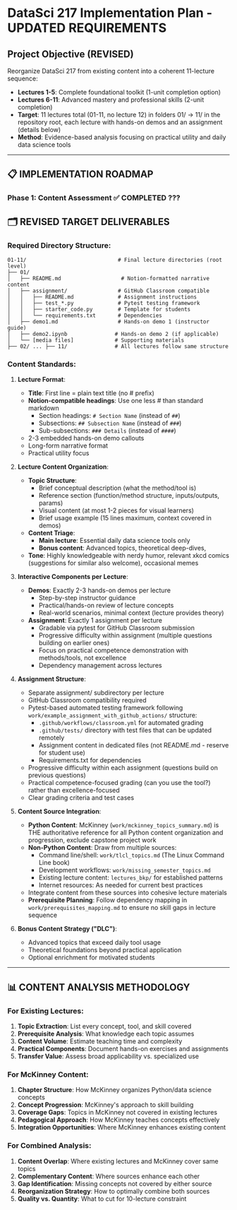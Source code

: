 # DataSci 217 Implementation Plan - UPDATED REQUIREMENTS

## Project Objective (REVISED)
Reorganize DataSci 217 from existing content into a coherent 11-lecture sequence:
- **Lectures 1-5**: Complete foundational toolkit (1-unit completion option)  
- **Lectures 6-11**: Advanced mastery and professional skills (2-unit completion)
- **Target**: 11 lectures total (01-11, no lecture 12) in folders 01/ -> 11/ in the repository root, each lecture with hands-on demos and an assignment (details below)
- **Method**: Evidence-based analysis focusing on practical utility and daily data science tools

---

## 📋 **IMPLEMENTATION ROADMAP**

### **Phase 1: Content Assessment** ✅ COMPLETED ???

## 🗂️ **REVISED TARGET DELIVERABLES**

### **Required Directory Structure**:
```
01-11/                             # Final lecture directories (root level)
├── 01/
│   ├── README.md                   # Notion-formatted narrative content
│   ├── assignment/                # GitHub Classroom compatible
│   │   ├── README.md              # Assignment instructions
│   │   ├── test_*.py              # Pytest testing framework  
│   │   ├── starter_code.py        # Template for students
│   │   └── requirements.txt       # Dependencies
│   ├── demo1.md                   # Hands-on demo 1 (instructor guide)
│   ├── demo2.ipynb               # Hands-on demo 2 (if applicable)
│   └── [media files]             # Supporting materials
├── 02/ ... ├── 11/               # All lectures follow same structure
```

### **Content Standards**:

1. **Lecture Format**:
   - **Title**: First line = plain text title (no # prefix)
   - **Notion-compatible headings**: Use one less # than standard markdown
     * Section headings: `# Section Name` (instead of `##`)
     * Subsections: `## Subsection Name` (instead of `###`)
     * Sub-subsections: `### Details` (instead of `####`)
   - 2-3 embedded hands-on demo callouts
   - Long-form narrative format
   - Practical utility focus

2. **Lecture Content Organization**:
   - **Topic Structure**:
     * Brief conceptual description (what the method/tool is)
     * Reference section (function/method structure, inputs/outputs, params)
     * Visual content (at most 1-2 pieces for visual learners)
     * Brief usage example (15 lines maximum, context covered in demos)
   - **Content Triage**:
     * **Main lecture**: Essential daily data science tools only
     * **Bonus content**: Advanced topics, theoretical deep-dives, 
   - **Tone**: Highly knowledgeable with nerdy humor, relevant xkcd comics (suggestions for similar also welcome), occasional memes

3. **Interactive Components per Lecture**:
   - **Demos**: Exactly 2-3 hands-on demos per lecture
     * Step-by-step instructor guidance
     * Practical/hands-on review of lecture concepts
     * Real-world scenarios, minimal context (lecture provides theory)
   - **Assignment**: Exactly 1 assignment per lecture
     * Gradable via pytest for GitHub Classroom submission
     * Progressive difficulty within assignment (multiple questions building on earlier ones)
     * Focus on practical competence demonstration with methods/tools, not excellence
     * Dependency management across lectures

4. **Assignment Structure**:
   - Separate assignment/ subdirectory per lecture
   - GitHub Classroom compatibility required
   - Pytest-based automated testing framework following `work/example_assignment_with_github_actions/` structure:
     * `.github/workflows/classroom.yml` for automated grading
     * `.github/tests/` directory with test files that can be updated remotely
     * Assignment content in dedicated files (not README.md - reserve for student use)
     * Requirements.txt for dependencies
   - Progressive difficulty within each assignment (questions build on previous questions)
   - Practical competence-focused grading (can you use the tool?) rather than excellence-focused
   - Clear grading criteria and test cases

5. **Content Source Integration**:
   - **Python Content**: McKinney (`work/mckinney_topics_summary.md`) is THE authoritative reference for all Python content organization and progression, exclude capstone project work
   - **Non-Python Content**: Draw from multiple sources:
     * Command line/shell: `work/tlcl_topics.md` (The Linux Command Line book)
     * Development workflows: `work/missing_semester_topics.md`
     * Existing lecture content: `lectures_bkp/` for established patterns
     * Internet resources: As needed for current best practices
   - Integrate content from these sources into cohesive lecture materials
   - **Prerequisite Planning**: Follow dependency mapping in `work/prerequisites_mapping.md` to ensure no skill gaps in lecture sequence

6. **Bonus Content Strategy ("DLC")**:
   - Advanced topics that exceed daily tool usage
   - Theoretical foundations beyond practical application
   - Optional enrichment for motivated students

---

## 📊 **CONTENT ANALYSIS METHODOLOGY**

### **For Existing Lectures**:
1. **Topic Extraction**: List every concept, tool, and skill covered
2. **Prerequisite Analysis**: What knowledge each topic assumes
3. **Content Volume**: Estimate teaching time and complexity
4. **Practical Components**: Document hands-on exercises and assignments
5. **Transfer Value**: Assess broad applicability vs. specialized use

### **For McKinney Content**:
1. **Chapter Structure**: How McKinney organizes Python/data science concepts
2. **Concept Progression**: McKinney's approach to skill building
3. **Coverage Gaps**: Topics in McKinney not covered in existing lectures
4. **Pedagogical Approach**: How McKinney teaches concepts effectively
5. **Integration Opportunities**: Where McKinney enhances existing content

### **For Combined Analysis**:
1. **Content Overlap**: Where existing lectures and McKinney cover same topics
2. **Complementary Content**: Where sources enhance each other
3. **Gap Identification**: Missing concepts not covered by either source
4. **Reorganization Strategy**: How to optimally combine both sources
5. **Quality vs. Quantity**: What to cut for 10-lecture constraint
